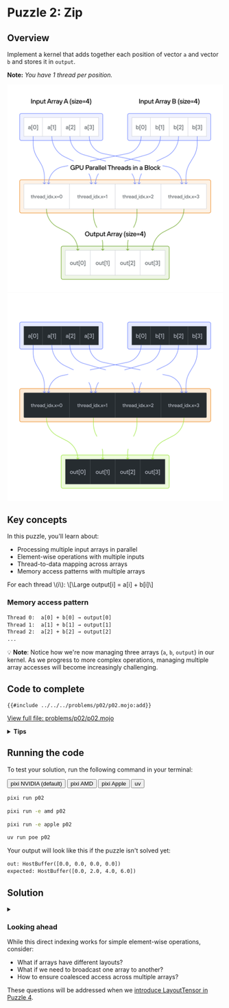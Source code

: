 # Puzzle 2: Zip

## Overview

Implement a kernel that adds together each position of vector `a` and vector `b` and stores it in `output`.

**Note:** _You have 1 thread per position._

<img src="./media/02.png" alt="Zip" class="light-mode-img">
<img src="./media/02d.png" alt="Zip" class="dark-mode-img">

## Key concepts

In this puzzle, you'll learn about:

- Processing multiple input arrays in parallel
- Element-wise operations with multiple inputs
- Thread-to-data mapping across arrays
- Memory access patterns with multiple arrays

For each thread \\(i\\): \\[\Large output[i] = a[i] + b[i]\\]

### Memory access pattern

```txt
Thread 0:  a[0] + b[0] → output[0]
Thread 1:  a[1] + b[1] → output[1]
Thread 2:  a[2] + b[2] → output[2]
...
```

💡 **Note**: Notice how we're now managing three arrays (`a`, `b`, `output`) in our kernel. As we progress to more complex operations, managing multiple array accesses will become increasingly challenging.

## Code to complete

```mojo
{{#include ../../../problems/p02/p02.mojo:add}}
```

<a href="{{#include ../_includes/repo_url.md}}/blob/main/problems/p02/p02.mojo" class="filename">View full file: problems/p02/p02.mojo</a>

<details>
<summary><strong>Tips</strong></summary>

<div class="solution-tips">

1. Store `thread_idx.x` in `i`
2. Add `a[i]` and `b[i]`
3. Store result in `output[i]`

</div>
</details>

## Running the code

To test your solution, run the following command in your terminal:

<div class="code-tabs" data-tab-group="package-manager">
  <div class="tab-buttons">
    <button class="tab-button">pixi NVIDIA (default)</button>
    <button class="tab-button">pixi AMD</button>
    <button class="tab-button">pixi Apple</button>
    <button class="tab-button">uv</button>
  </div>
  <div class="tab-content">

```bash
pixi run p02
```

  </div>
  <div class="tab-content">

```bash
pixi run -e amd p02
```

  </div>
  <div class="tab-content">

```bash
pixi run -e apple p02
```

  </div>
  <div class="tab-content">

```bash
uv run poe p02
```

  </div>
</div>

Your output will look like this if the puzzle isn't solved yet:

```txt
out: HostBuffer([0.0, 0.0, 0.0, 0.0])
expected: HostBuffer([0.0, 2.0, 4.0, 6.0])
```

## Solution

<details class="solution-details">
<summary></summary>

```mojo
{{#include ../../../solutions/p02/p02.mojo:add_solution}}
```

<div class="solution-explanation">

This solution:

- Gets thread index with `i = thread_idx.x`
- Adds values from both arrays: `output[i] = a[i] + b[i]`

</div>
</details>

### Looking ahead

While this direct indexing works for simple element-wise operations, consider:

- What if arrays have different layouts?
- What if we need to broadcast one array to another?
- How to ensure coalesced access across multiple arrays?

These questions will be addressed when we [introduce LayoutTensor in Puzzle 4](../puzzle_04/).
